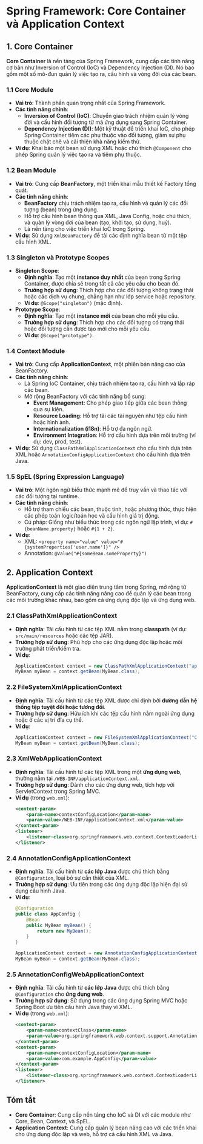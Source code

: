 
# Spring Framework: Core Container và Application Context

## 1. Core Container
**Core Container** là nền tảng của Spring Framework, cung cấp các tính năng cơ bản như Inversion of Control (IoC) và Dependency Injection (DI). Nó bao gồm một số mô-đun quản lý việc tạo ra, cấu hình và vòng đời của các bean.

### 1.1 Core Module
- **Vai trò**: Thành phần quan trọng nhất của Spring Framework.
- **Các tính năng chính**:
  - **Inversion of Control (IoC)**: Chuyển giao trách nhiệm quản lý vòng đời và cấu hình đối tượng từ mã ứng dụng sang Spring Container.
  - **Dependency Injection (DI)**: Một kỹ thuật để triển khai IoC, cho phép Spring Container tiêm các phụ thuộc vào đối tượng, giảm sự phụ thuộc chặt chẽ và cải thiện khả năng kiểm thử.
- **Ví dụ**: Khai báo một bean sử dụng XML hoặc chú thích `@Component` cho phép Spring quản lý việc tạo ra và tiêm phụ thuộc.

### 1.2 Bean Module
- **Vai trò**: Cung cấp **BeanFactory**, một triển khai mẫu thiết kế Factory tổng quát.
- **Các tính năng chính**:
  - **BeanFactory** chịu trách nhiệm tạo ra, cấu hình và quản lý các đối tượng (bean) trong ứng dụng.
  - Hỗ trợ cấu hình bean thông qua XML, Java Config, hoặc chú thích, và quản lý vòng đời của bean (tạo, khởi tạo, sử dụng, huỷ).
  - Là nền tảng cho việc triển khai IoC trong Spring.
- **Ví dụ**: Sử dụng `XmlBeanFactory` để tải các định nghĩa bean từ một tệp cấu hình XML.

### 1.3 Singleton và Prototype Scopes
- **Singleton Scope**:
  - **Định nghĩa**: Tạo một **instance duy nhất** của bean trong Spring Container, được chia sẻ trong tất cả các yêu cầu cho bean đó.
  - **Trường hợp sử dụng**: Thích hợp cho các đối tượng không trạng thái hoặc các dịch vụ chung, chẳng hạn như lớp service hoặc repository.
  - **Ví dụ**: `@Scope("singleton")` (mặc định).
- **Prototype Scope**:
  - **Định nghĩa**: Tạo một **instance mới** của bean cho mỗi yêu cầu.
  - **Trường hợp sử dụng**: Thích hợp cho các đối tượng có trạng thái hoặc đối tượng cần được tạo mới cho mỗi yêu cầu.
  - **Ví dụ**: `@Scope("prototype")`.

### 1.4 Context Module
- **Vai trò**: Cung cấp **ApplicationContext**, một phiên bản nâng cao của BeanFactory.
- **Các tính năng chính**:
  - Là Spring IoC Container, chịu trách nhiệm tạo ra, cấu hình và lắp ráp các bean.
  - Mở rộng BeanFactory với các tính năng bổ sung:
    - **Event Management**: Cho phép giao tiếp giữa các bean thông qua sự kiện.
    - **Resource Loading**: Hỗ trợ tải các tài nguyên như tệp cấu hình hoặc hình ảnh.
    - **Internationalization (i18n)**: Hỗ trợ đa ngôn ngữ.
    - **Environment Integration**: Hỗ trợ cấu hình dựa trên môi trường (ví dụ: dev, prod, test).
- **Ví dụ**: Sử dụng `ClassPathXmlApplicationContext` cho cấu hình dựa trên XML hoặc `AnnotationConfigApplicationContext` cho cấu hình dựa trên Java.

### 1.5 SpEL (Spring Expression Language)
- **Vai trò**: Một ngôn ngữ biểu thức mạnh mẽ để truy vấn và thao tác với các đối tượng tại runtime.
- **Các tính năng chính**:
  - Hỗ trợ tham chiếu các bean, thuộc tính, hoặc phương thức, thực hiện các phép toán logic/toán học và cấu hình giá trị động.
  - Cú pháp: Giống như biểu thức trong các ngôn ngữ lập trình, ví dụ: `#{beanName.property}` hoặc `#{1 + 2}`.
- **Ví dụ**:
  - XML: `<property name="value" value="#{systemProperties['user.name']}" />`
  - Annotation: `@Value("#{someBean.someProperty}")`

## 2. Application Context
**ApplicationContext** là một giao diện trung tâm trong Spring, mở rộng từ BeanFactory, cung cấp các tính năng nâng cao để quản lý các bean trong các môi trường khác nhau, bao gồm cả ứng dụng độc lập và ứng dụng web.

### 2.1 ClassPathXmlApplicationContext
- **Định nghĩa**: Tải cấu hình từ các tệp XML nằm trong **classpath** (ví dụ: `src/main/resources` hoặc các tệp JAR).
- **Trường hợp sử dụng**: Phù hợp cho các ứng dụng độc lập hoặc môi trường phát triển/kiểm tra.
- **Ví dụ**:
  ```java
  ApplicationContext context = new ClassPathXmlApplicationContext("applicationContext.xml");
  MyBean myBean = context.getBean(MyBean.class);
  ```

### 2.2 FileSystemXmlApplicationContext
- **Định nghĩa**: Tải cấu hình từ các tệp XML được chỉ định bởi **đường dẫn hệ thống tệp tuyệt đối hoặc tương đối**.
- **Trường hợp sử dụng**: Hữu ích khi các tệp cấu hình nằm ngoài ứng dụng hoặc ở các vị trí đĩa cụ thể.
- **Ví dụ**:
  ```java
  ApplicationContext context = new FileSystemXmlApplicationContext("C:/config/applicationContext.xml");
  MyBean myBean = context.getBean(MyBean.class);
  ```

### 2.3 XmlWebApplicationContext
- **Định nghĩa**: Tải cấu hình từ các tệp XML trong một **ứng dụng web**, thường nằm tại `/WEB-INF/applicationContext.xml`.
- **Trường hợp sử dụng**: Dành cho các ứng dụng web, tích hợp với ServletContext trong Spring MVC.
- **Ví dụ** (trong `web.xml`):
  ```xml
  <context-param>
      <param-name>contextConfigLocation</param-name>
      <param-value>/WEB-INF/applicationContext.xml</param-value>
  </context-param>
  <listener>
      <listener-class>org.springframework.web.context.ContextLoaderListener</listener-class>
  </listener>
  ```

### 2.4 AnnotationConfigApplicationContext
- **Định nghĩa**: Tải cấu hình từ **các lớp Java** được chú thích bằng `@Configuration`, loại bỏ sự cần thiết của XML.
- **Trường hợp sử dụng**: Ưu tiên trong các ứng dụng độc lập hiện đại sử dụng cấu hình Java.
- **Ví dụ**:
  ```java
  @Configuration
  public class AppConfig {
      @Bean
      public MyBean myBean() {
          return new MyBean();
      }
  }

  ApplicationContext context = new AnnotationConfigApplicationContext(AppConfig.class);
  MyBean myBean = context.getBean(MyBean.class);
  ```

### 2.5 AnnotationConfigWebApplicationContext
- **Định nghĩa**: Tải cấu hình từ **các lớp Java** được chú thích bằng `@Configuration` cho **ứng dụng web**.
- **Trường hợp sử dụng**: Sử dụng trong các ứng dụng Spring MVC hoặc Spring Boot ưu tiên cấu hình Java thay vì XML.
- **Ví dụ** (trong `web.xml`):
  ```xml
  <context-param>
      <param-name>contextClass</param-name>
      <param-value>org.springframework.web.context.support.AnnotationConfigWebApplicationContext</param-value>
  </context-param>
  <context-param>
      <param-name>contextConfigLocation</param-name>
      <param-value>com.example.AppConfig</param-value>
  </context-param>
  <listener>
      <listener-class>org.springframework.web.context.ContextLoaderListener</listener-class>
  </listener>
  ```

## Tóm tắt
- **Core Container**: Cung cấp nền tảng cho IoC và DI với các module như Core, Bean, Context, và SpEL.
- **Application Context**: Cung cấp quản lý bean nâng cao với các triển khai cho ứng dụng độc lập và web, hỗ trợ cả cấu hình XML và Java.

